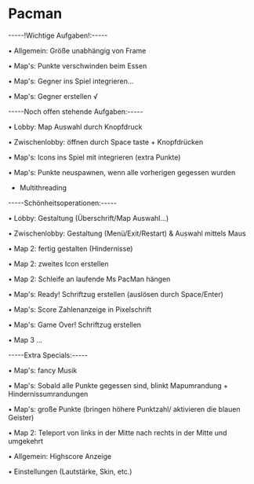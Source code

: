 # Pacman

-----!Wichtige Aufgaben!:-----

• Allgemein: Größe unabhängig von Frame

• Map's: Punkte verschwinden beim Essen

• Map's: Gegner ins Spiel integrieren...

• Map's: Gegner erstellen √

-----Noch offen stehende Aufgaben:-----

• Lobby: Map Auswahl durch Knopfdruck

• Zwischenlobby: öffnen durch Space taste + Knopfdrücken

• Map's: Icons ins Spiel mit integrieren (extra Punkte)

• Map's: Punkte neuspawnen, wenn alle vorherigen gegessen wurden

* Multithreading

-----Schönheitsoperationen:-----

• Lobby: Gestaltung (Überschrift/Map Auswahl...)

• Zwischenlobby: Gestaltung (Menü/Exit/Restart) & Auswahl mittels Maus

• Map 2: fertig gestalten (Hindernisse)

• Map 2: zweites Icon erstellen

• Map 2: Schleife an laufende Ms PacMan hängen

• Map's: Ready! Schriftzug erstellen (auslösen durch Space/Enter)

• Map's: Score Zahlenanzeige in Pixelschrift

• Map's: Game Over! Schriftzug erstellen

• Map 3 ...

-----Extra Specials:-----

• Map's: fancy Musik

• Map's: Sobald alle Punkte gegessen sind, blinkt Mapumrandung + Hindernissumrandungen

• Map's: große Punkte (bringen höhere Punktzahl/ aktivieren die blauen Geister)

• Map 2: Teleport von links in der Mitte nach rechts in der Mitte und umgekehrt

• Allgemein: Highscore Anzeige

• Einstellungen (Lautstärke, Skin, etc.)
